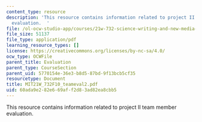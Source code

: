 ```yaml
---
content_type: resource
description: 'This resource contains information related to project II team member
  evaluation.  '
file: /ol-ocw-studio-app/courses/21w-732-science-writing-and-new-media-fall-2010/60ada9e282e669aff2d83ad82ea8cbb5_MIT21W_732F10_teameval2.pdf
file_size: 51137
file_type: application/pdf
learning_resource_types: []
license: https://creativecommons.org/licenses/by-nc-sa/4.0/
ocw_type: OCWFile
parent_title: Evaluation
parent_type: CourseSection
parent_uid: 5770154e-36e3-b8d5-87bd-9f13bcb5cf35
resourcetype: Document
title: MIT21W_732F10_teameval2.pdf
uid: 60ada9e2-82e6-69af-f2d8-3ad82ea8cbb5
---
```

This resource contains information related to project II team member evaluation.  